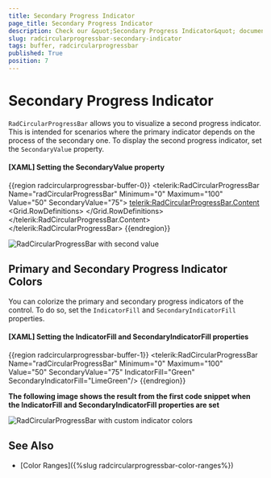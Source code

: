 ```yaml
---
title: Secondary Progress Indicator
page_title: Secondary Progress Indicator
description: Check our &quot;Secondary Progress Indicator&quot; documentation article for the RadCircularProgressBar control. 
slug: radcircularprogressbar-secondary-indicator
tags: buffer, radcircularprogressbar
published: True
position: 7
---
```


# Secondary Progress Indicator

`RadCircularProgressBar` allows you to visualize a second progress indicator. This is intended for scenarios where the primary indicator depends on the process of the secondary one. To display the second progress indicator, set the `SecondaryValue` property.

#### __[XAML] Setting the SecondaryValue property__
{{region radcircularprogressbar-buffer-0}}
    <telerik:RadCircularProgressBar Name="radCircularProgressBar"
                                    Minimum="0"
                                    Maximum="100" 
                                    Value="50"
                                    SecondaryValue="75">
        <telerik:RadCircularProgressBar.Content>
            <Grid>
                <Grid.RowDefinitions>
                    <RowDefinition Height="Auto"/>
                    <RowDefinition Height="*"/>
                </Grid.RowDefinitions>
                <StackPanel Orientation="Horizontal">
                    <TextBlock Text="Buffering:"
                               Foreground="{Binding ElementName=radCircularProgressBar, Path=SecondaryIndicatorFill}"/>
                    <TextBlock Text="{Binding ElementName=radCircularProgressBar, Path=SecondaryValue, StringFormat={}{0}%}" 
                               Foreground="{Binding ElementName=radCircularProgressBar, Path=SecondaryIndicatorFill}" Margin="5 0 0 0"/>
                </StackPanel>
                <StackPanel Grid.Row="1" Orientation="Horizontal">
                    <TextBlock Text="Current:"
                               Foreground="{Binding ElementName=radCircularProgressBar, Path=IndicatorFill}"/>
                    <TextBlock Text="{Binding ElementName=radCircularProgressBar, Path=Value, StringFormat={}{0}%}" 
                               Foreground="{Binding ElementName=radCircularProgressBar, Path=IndicatorFill}" Margin="5 0 0 0"/>
                </StackPanel>
            </Grid>
        </telerik:RadCircularProgressBar.Content>
    </telerik:RadCircularProgressBar>
{{endregion}}

![RadCircularProgressBar with second value](images/radcircularprogressbar-buffer-0.png)

## Primary and Secondary Progress Indicator Colors

You can colorize the primary and secondary progress indicators of the control. To do so, set the `IndicatorFill` and `SecondaryIndicatorFill` properties.

#### __[XAML] Setting the IndicatorFill and SecondaryIndicatorFill properties__
{{region radcircularprogressbar-buffer-1}}
    <telerik:RadCircularProgressBar Name="radCircularProgressBar"
                                    Minimum="0"
                                    Maximum="100" 
                                    Value="50"
                                    SecondaryValue="75"
                                    IndicatorFill="Green" 
                                    SecondaryIndicatorFill="LimeGreen"/>
{{endregion}}

__The following image shows the result from the first code snippet when the IndicatorFill and SecondaryIndicatorFill properties are set__

![RadCircularProgressBar with custom indicator colors](images/radcircularprogressbar-buffer-1.png)

## See Also
* [Color Ranges]({%slug radcircularprogressbar-color-ranges%})